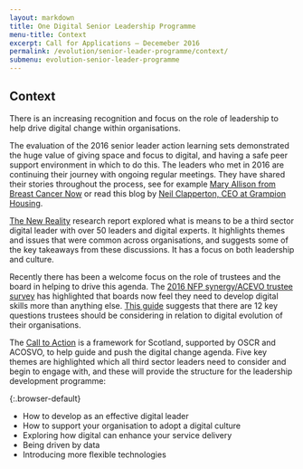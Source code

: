 ```yaml
---
layout: markdown
title: One Digital Senior Leadership Programme
menu-title: Context
excerpt: Call for Applications – Decemeber 2016
permalink: /evolution/senior-leader-programme/context/
submenu: evolution-senior-leader-programme
---
```


## Context

There is an increasing recognition and focus on the role of leadership to help drive digital change within organisations.

The evaluation of the 2016 senior leader action learning sets demonstrated the huge value of giving space and focus to digital, and having a safe peer support environment in which to do this. The leaders who met in 2016 are continuing their journey with ongoing regular meetings. They have shared their stories throughout the process, see for example [Mary Allison from Breast Cancer Now](https://www.youtube.com/watch?v=C0kGyhe4g3k) or read this blog by [Neil Clapperton, CEO at Grampion Housing](http://www.scvo.org.uk/blog/digital-licence-great-things/).

[The New Reality](http://thenewreality.info/) research report explored what is means to be a third sector digital leader with over 50 leaders and digital experts. It highlights themes and issues that were common across organisations, and suggests some of the key takeaways from these discussions. It has a focus on both leadership and culture.

Recently there has been a welcome focus on the role of trustees and the board in helping to drive this agenda. The [2016 NFP synergy/ACEVO trustee survey](https://www.linkedin.com/pulse/survey-finding-skill-trustees-want-most-board-digital-janet-thorne) has highlighted that boards now feel they need to develop digital skills more than anything else. [This guide](https://www.gov.uk/government/publications/making-digital-work-12-questions-for-trustees-to-consider) suggests that there are 12 key questions trustees should be considering in relation to digital evolution of their organisations.

The [Call to Action](http://www.scvo.org.uk/news-campaigns-and-policy/research/digital-call-to-action/) is a framework for Scotland, supported by OSCR and ACOSVO, to help guide and push the digital change agenda. Five key themes are highlighted which all third sector leaders need to consider and begin to engage with, and these will provide the structure for the leadership development programme:

{:.browser-default}
* How to develop as an effective digital leader
* How to support your organisation to adopt a digital culture
* Exploring how digital can enhance your service delivery
* Being driven by data
* Introducing more flexible technologies
